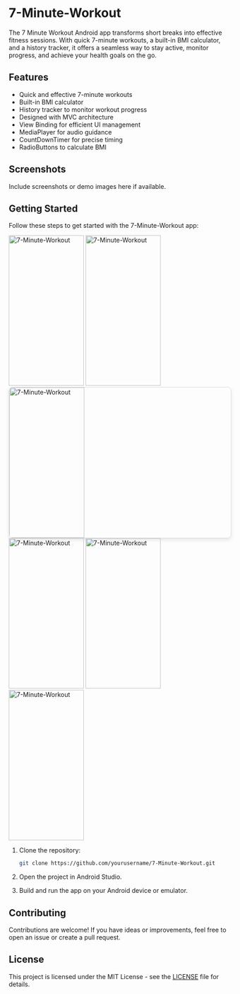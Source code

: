 # 7-Minute-Workout

The 7 Minute Workout Android app transforms short breaks into effective fitness sessions. With quick 7-minute workouts, a built-in BMI calculator, and a history tracker, it offers a seamless way to stay active, monitor progress, and achieve your health goals on the go.

## Features

- Quick and effective 7-minute workouts
- Built-in BMI calculator
- History tracker to monitor workout progress
- Designed with MVC architecture
- View Binding for efficient UI management
- MediaPlayer for audio guidance
- CountDownTimer for precise timing
- RadioButtons to calculate BMI

## Screenshots

Include screenshots or demo images here if available.

## Getting Started

Follow these steps to get started with the 7-Minute-Workout app:

<img src="https://firebasestorage.googleapis.com/v0/b/projemanange.appspot.com/o/gitHub%20images%2FScreenshot_2023-11-26-04-32-48-50_f1e8e00b46d41b0dadb8007279d07351.jpg?alt=media&token=b97f1d0a-5e1a-4bd9-9b63-24dff5e9fbdb" alt="7-Minute-Workout" width="170" height= "340"/>
<img src="https://firebasestorage.googleapis.com/v0/b/projemanange.appspot.com/o/gitHub%20images%2FScreenshot_2023-11-26-04-32-55-90_f1e8e00b46d41b0dadb8007279d07351.jpg?alt=media&token=889a74d5-7ef1-42ef-8413-f20d80e098b5" alt="7-Minute-Workout" width="170" height= "340"/>
<div style="border: 1px solid #ddd; border-radius: 8px; overflow: hidden; box-shadow: 0 4px 8px rgba(0, 0, 0, 0.1);">
  <img src="https://firebasestorage.googleapis.com/v0/b/projemanange.appspot.com/o/gitHub%20images%2FScreenshot_2023-11-26-04-32-48-50_f1e8e00b46d41b0dadb8007279d07351.jpg?alt=media&token=b97f1d0a-5e1a-4bd9-9b63-24dff5e9fbdb" alt="7-Minute-Workout" width="170" height="340"/>
</div>

<img src="" alt="7-Minute-Workout" width="170" height= "340"/>
<img src="" alt="7-Minute-Workout" width="170" height= "340"/>
<img src="" alt="7-Minute-Workout" width="170" height= "340"/>

1. Clone the repository:

    ```bash
    git clone https://github.com/yourusername/7-Minute-Workout.git
    ```

2. Open the project in Android Studio.

3. Build and run the app on your Android device or emulator.

## Contributing

Contributions are welcome! If you have ideas or improvements, feel free to open an issue or create a pull request.

## License

This project is licensed under the MIT License - see the [LICENSE](LICENSE) file for details.
